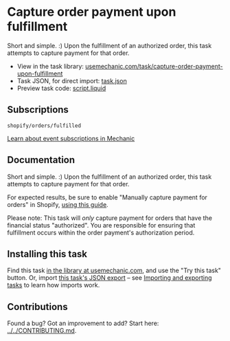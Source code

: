 # Capture order payment upon fulfillment

Short and simple. :) Upon the fulfillment of an authorized order, this task attempts to capture payment for that order.

* View in the task library: [usemechanic.com/task/capture-order-payment-upon-fulfillment](https://usemechanic.com/task/capture-order-payment-upon-fulfillment)
* Task JSON, for direct import: [task.json](../../tasks/capture-order-payment-upon-fulfillment.json)
* Preview task code: [script.liquid](./script.liquid)

## Subscriptions

```liquid
shopify/orders/fulfilled
```

[Learn about event subscriptions in Mechanic](https://docs.usemechanic.com/article/408-subscriptions)

## Documentation

Short and simple. :) Upon the fulfillment of an authorized order, this task attempts to capture payment for that order.

For expected results, be sure to enable "Manually capture payment for orders" in Shopify, [using this guide](https://help.shopify.com/en/manual/payments/payment-authorization#set-up-manual-capture-of-credit-card-payments).

Please note: This task will *only* capture payment for orders that have the financial status "authorized". You are responsible for ensuring that fulfillment occurs within the order payment's authorization period.

## Installing this task

Find this task [in the library at usemechanic.com](https://usemechanic.com/task/capture-order-payment-upon-fulfillment), and use the "Try this task" button. Or, import [this task's JSON export](../../tasks/capture-order-payment-upon-fulfillment.json) – see [Importing and exporting tasks](https://docs.usemechanic.com/article/505-importing-and-exporting-tasks) to learn how imports work.

## Contributions

Found a bug? Got an improvement to add? Start here: [../../CONTRIBUTING.md](../../CONTRIBUTING.md).
